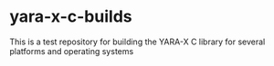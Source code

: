 # yara-x-c-builds
This is a test repository for building the YARA-X C library for several platforms and operating systems
